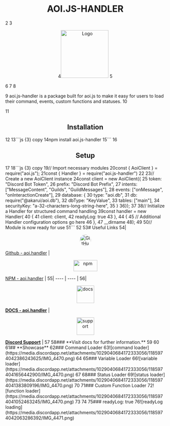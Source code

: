 <h1 align="center"><strong>AOI.JS-HANDLER</strong></h1>
2
3<p align="center">
4<img src="https://media.discordapp.net/attachments/1022533781040672839/1137241711614115910/Untitled96_20230805101633.png" alt="Logo" width="150" height="150">
5</p>
6
7
8<p>
9  aoi.js-handler is a package built for aoi.js to make it easy for users to load their command, events, custom functions and statuses.
10</p>
11<h2 align="center"><strong>Installation</strong></h2>
12
13```js {3} copy
14npm install aoi.js-handler
15```
16<h2 align="center"><strong>Setup</strong></h2>
17
18```js {3} copy
19// Import necessary modules
20const { AoiClient } = require("aoi.js");
21const { Handler } = require("aoi.js-handler")
22
23// Create a new AoiClient instance
24const client = new AoiClient({
25  token: "Discord Bot Token",
26  prefix: "Discord Bot Prefix",
27  intents: ["MessageContent", "Guilds", "GuildMessages"],
28  events: ["onMessage", "onInteractionCreate"],
29  database: {
30    type: "aoi.db",
31    db: require("@akarui/aoi.db"),
32    dbType: "KeyValue",
33    tables: ["main"],
34    securityKey: "a-32-characters-long-string-here",
35  }
36});
37
38// Initialize a Handler for structured command handling
39const handler = new Handler(
40  {
41    client: client,
42    readyLog: true
43  },
44  {
45    // Additional Handler configuration options go here
46  },
47  __dirname
48);
49
50// Module is now ready for use
51``` 
52
53# Useful Links
54| <a href="https://github.com/aho-emi/aoi.handler" target="_blank" rel="noopener noreferrer"><p align="center"><img src="https://upload.wikimedia.org/wikipedia/commons/thumb/9/91/Octicons-mark-github.svg/2048px-Octicons-mark-github.svg.png" alt="GitHub" width="35" height="35" style="border-radius: 50%;"></p>Github - aoi.handler</a> | <a href="https://www.npmjs.com/package/aoi.handler?activeTab=readme" target="_blank" rel="noopener noreferrer"><p align="center"><img src="https://upload.wikimedia.org/wikipedia/commons/thumb/d/db/Npm-logo.svg/2560px-Npm-logo.svg.png" alt="npm" width="75" height="35"></p>NPM - aoi.handler</a> | 
55| ---- | ---- |
56| <a href="https://aoi-handler.vercel.app" target="_blank" rel="noopener noreferrer"><p align="center"><img src="https://media.discordapp.net/attachments/902553397281030208/1137604638766530670/Untitled96_20230805101633.png" alt="docs" width="55" height="55"></p><strong>DOCS - aoi.handler</strong></a> | <a href="https://discord.gg/3vcucB8F5c" target="_blank" rel="noopener noreferrer"><p align="center"><img src="https://www.freepnglogos.com/uploads/discord-logo-png/concours-discord-cartes-voeux-fortnite-france-6.png" alt="support" width="55" height="55"></p><strong>Discord Support</strong></a> |
57
58### **Visit docs for further information.**
59
60
61## **Showcase**
62### Command Loader
63![command loader](https://media.discordapp.net/attachments/1029040684172333056/1185974042386243625/IMG_4470.png)
64
65### Variable Loader
66![variable loader](https://media.discordapp.net/attachments/1029040684172333056/1185974041656442900/IMG_4470.png)
67
68### Status Loader
69![status loader](https://media.discordapp.net/attachments/1029040684172333056/1185974041383809196/IMG_4470.png)
70
71### Custom Function Loader
72![function loader](https://media.discordapp.net/attachments/1029040684172333056/1185974041052463245/IMG_4470.png)
73
74
75### readyLog: true 
76![readyLog loading](https://media.discordapp.net/attachments/1029040684172333056/1185974042063286392/IMG_4471.png)
